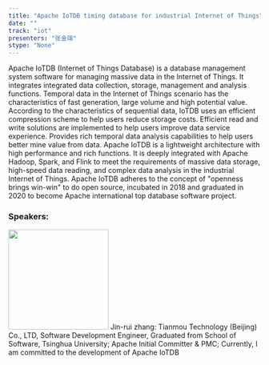 ```yaml
---
title: "Apache IoTDB timing database for industrial Internet of Things"
date: "" 
track: "iot"
presenters: "张金瑞"
stype: "None"
---
```

Apache IoTDB (Internet of Things Database) is a database management system software for managing massive data in the Internet of Things. It integrates integrated data collection, storage, management and analysis functions. Temporal data in the Internet of Things scenario has the characteristics of fast generation, large volume and high potential value. According to the characteristics of sequential data, IoTDB uses an efficient compression scheme to help users reduce storage costs. Efficient read and write solutions are implemented to help users improve data service experience. Provides rich temporal data analysis capabilities to help users better mine value from data. Apache IoTDB is a lightweight architecture with high performance and rich functions. It is deeply integrated with Apache Hadoop, Spark, and Flink to meet the requirements of massive data storage, high-speed data reading, and complex data analysis in the industrial Internet of Things. Apache IoTDB adheres to the concept of "openness brings win-win" to do open source, incubated in 2018 and graduated in 2020 to become Apache international top database software project.
 ### Speakers: 
 <img src="images/speaker/1173.png" width="200" />
 Jin-rui zhang: Tianmou Technology (Beijing) Co., LTD, Software Development Engineer, Graduated from School of Software, Tsinghua University; Apache Initial Committer & PMC; Currently, I am committed to the development of Apache IoTDB
 